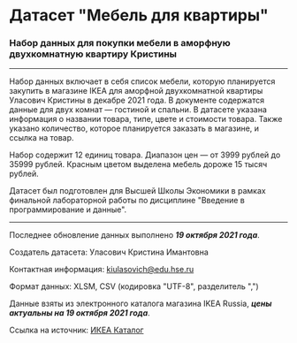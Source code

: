 # Датасет "Мебель для квартиры"
### Набор данных для покупки мебели в аморфную двухкомнатную квартиру Кристины
***
Набор данных включает в себя список мебели, которую планируется закупить в магазине IKEA для аморфной двухкомнатной квартиры Уласович Кристины в декабре 2021 года. В документе содержатся данные для двух комнат — гостиной и спальни. В датасете указана информация о названии товара, типе, цвете и стоимости товара. Также указано количество, которое планируется заказать в магазине, и ссылка на товар. 

Набор содержит 12 единиц товара. Диапазон цен — от 3999 рублей до 35999 рублей. Красным цветом выделена мебель дороже 15 тысяч рублей. 

Датасет был подготовлен для Высшей Школы Экономики в рамках финальной лабораторной работы по дисциплине "Введение в программирование и данные".
***

Последнее обновление данных выполнено ***19 октября 2021 года***. 

Создатель датасета: Уласович Кристина Имантовна

Контактная информация: kiulasovich@edu.hse.ru

Формат данных: XLSM, CSV (кодировка "UTF-8", разделитель ",")

Данные взяты из электронного каталога магазина IKEA Russia, ***цены актуальны на 19 октября 2021 года***.

Ссылка на источник: [ИКЕА Каталог](https://www.ikea.com/ru/ru/ "ИКЕА Каталог")
